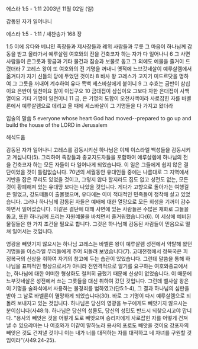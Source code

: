 에스라 1:5 - 1:11 
2003년 11월 02일 (일)

감동된 자가 일어나니



에스라 1:5 - 1:11 / 새찬송가 168 장


1:5  이에 유다와 베냐민 족장들과 제사장들과 레위 사람들과 무릇 그 마음이 하나님께 감동을 받고 올라가서 예루살렘 여호와의 전을 건축코자 하는 자가  다 일어나니
6 그 사면 사람들이 은그릇과 황금과 기타 물건과 짐승과 보물로 돕고 그 외에도 예물을 즐거이 드렸더라
7 고레스 왕이 또 여호와의 전 기명을 꺼내니 옛적에 느브갓네살이 예루살렘에서 옮겨다가 자기 신들의 당에 두었던 것이라
8 바사 왕 고레스가 고지기 미드르닷을 명하여 그 그릇을 꺼내어 계수하여 유다 목백 세스바살에게 붙이니
9 그 수효는 금반이 삼십이요 은반이 일천이요 칼이 이십구요
10 금대접이 삼십이요 그보다 차한 은대접이 사백열이요 기타 기명이 일천이니
11 금, 은 기명의 도합이 오천사백이라 사로잡힌 자를 바벨론에서 예루살렘으로 데리고 올 때에 세스바살이 그 기명들을 다 가지고 왔더라

입술의 말씀
5 everyone whose heart God had moved--prepared to go up and build the house of the LORD in Jerusalem

해석도움





감동된 자가 일어나니
고레스를 감동시키신 하나님은 이제 이스라엘 백성들을 감동시키고 계십니다(5). 그리하여 족장들과 종교지도자들을 포함하여 예루살렘에 하나님의 전을 건축코자 하는 모든 자들이 다 일어나게 되었습니다.  이 일은 그들에게 쉽지 않은 결단이었을 것이 틀림없습니다.  70년의 세월동안 유대인들 중에는 나름대로 그 지역에서 기반을 잡은 무리도 있었을 것이고, 그렇지 않다 할지라도 집도 없고 성전도 없는, 모든 것이 황폐해져 있는 유대땅 보다는 나았을 것입니다.  게다가 고향으로 돌아가는 여행길은 멀었고, 강도떼들이 출몰했으며, 유다에는 이미 적대적인 민족들이 정착해 살고 있었습니다.  그러나 하나님께 감동된 자들은 예배에 대한 열망으로 모든 희생을 기꺼이 감수하면서 일어섰습니다.  이같은 결단에 대해 사면에 있는 사람들은 수많은 재화로 그들을 돕고, 또한 하나님께 드리는 자원예물을 바치면서 즐거워했습니다(6).  이 세상에 예비된 물질들은 한 가지 조건을 필요로 합니다.  그것은 하나님께 감동된 사람들이 믿음으로 떨쳐 일어서는 것입니다.

영광을 빼앗기지 않으시는 하나님
고레스는 바벨론 왕이 예루살렘 성전에서 약탈해 왔던 기명들을 이스라엘 무리들에게 주어 되돌려 보냈습니다(7).  고대전쟁에서 정복국은 피정복국의 신상을 취하여 자기의 창고에 두는 습관이 있었습니다.  그런데 말씀을 통해 하나님을 표피적인 형상으로서가 아니라 전인격적으로 알기를 요구하는 여호와종교에서는, 하나님에 대한 어떠한 형상화도 철저히 금했기 때문에 신상이 없었습니다.  이 때문에 느부갓네살은 성전에서 쓰는 그릇들을 대신 취하여 갔던 것입니다.  그런데 벨사살 왕은 이 기명을 술좌석에서 사용하는 불경죄를 범하였고(단5:1-4), 그 결과 하나님의 심판을 받아 그 날로 바벨론이 멸망하게 되었습니다(30).  바로 그 기명이 다시 예루살렘으로 되돌려 보내지고 있는 것입니다.  하나님은 당신의 영광을 누구에게도 빼앗기지 않으시는 분이십니다(사48:1).  하나님은 당신의 성물도, 당신의 성민도 반드시 되찾으시고야 맙니다.  "용사의 빼앗은 것을 어떻게 도로 빼앗으며 승리자에게 사로잡힌 자를 어떻게 건져낼 수 있으랴마는 나 여호와가 이같이 말하노라 용사의 포로도 빼앗을 것이요 강포자의 빼앗은 것도 건져낼 것이니 이는 내가 너를 대적하는 자를 대적하고 네 자녀를 구원할 것임이라"(사49:24-25).